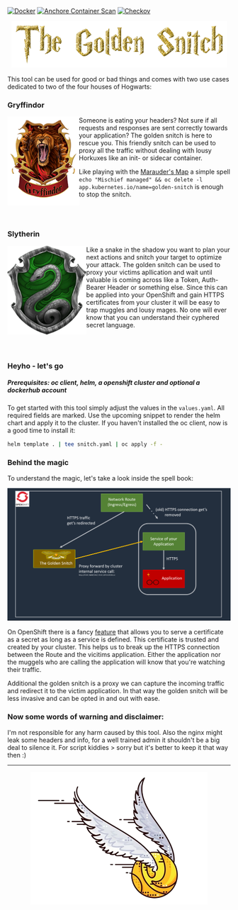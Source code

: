 [![Docker](https://github.com/BenjiTrapp/golden-snitch/actions/workflows/docker-publish.yml/badge.svg)](https://github.com/BenjiTrapp/golden-snitch/actions/workflows/docker-publish.yml)
[![Anchore Container Scan](https://github.com/BenjiTrapp/golden-snitch/actions/workflows/blank.yml/badge.svg)](https://github.com/BenjiTrapp/golden-snitch/actions/workflows/blank.yml)
[![Checkov](https://github.com/BenjiTrapp/golden-snitch/actions/workflows/checkov.yaml/badge.svg)](https://github.com/BenjiTrapp/golden-snitch/actions/workflows/checkov.yaml)

<p align="center">
<img src="static/golden-snitch-tag.png">
</p>

This tool can be used for good or bad things and comes with two use cases dedicated to two of the four houses of Hogwarts:

### Gryffindor
<img height="200" align="left" src="static/gryffindor-logo.png" >
Someone is eating your headers? Not sure if all requests and responses are sent correctly towards your application? The golden snitch is here to rescue you. This friendly snitch can be used to proxy all the traffic without dealing with lousy Horkuxes like  an init- or sidecar container.

Like playing with the [Marauder's Map](https://harrypotter.fandom.com/wiki/Marauder%27s_Map) a simple spell `echo "Mischief managed" && oc delete -l app.kubernetes.io/name=golden-snitch` is enough to stop the snitch.

<br>
<br>

### Slytherin

<img height="200" align="left" src="static/slytherin-logo.png" >
Like a snake in the shadow you want to plan your next actions and snitch your target to optimize your attack. The golden snitch can be used to proxy your victims apllication and wait until valuable is coming across like a Token, Auth-Bearer Header or something else. Since this can be applied into your OpenShift and gain HTTPS certificates from your cluster it will be easy to trap muggles and lousy mages. No one will ever know that you can understand their cyphered secret language.

<br>
<br>
<br>
<br>

<p align="left">

### Heyho - let's go

##### Prerequisites: oc client, helm, a openshift cluster and optional a dockerhub account

To get started with this tool simply adjust the values in the `values.yaml`. All required fields are marked. Use the upcoming snippet to render the helm chart and apply it to the cluster. If you haven't installed the oc client, now is a good time to install it:

```bash
helm template . | tee snitch.yaml | oc apply -f -
```

### Behind the magic

To understand the magic, let's take a look inside the spell book:

<p align="center">
<img src="static/architecture.png">
</p>

On OpenShift there is a fancy [feature](https://docs.openshift.com/container-platform/4.9/security/certificates/service-serving-certificate.html) that allows you to serve a certificate as a secret as long as a service is defined. This certificate is trusted and created by your cluster. This helps us to break up the HTTPS connection between the Route and the vicitims application. Either the application nor the muggels who are calling the application will know that you're watching their traffic.

Additional the golden snitch is a proxy we can capture the incoming traffic and redirect it to the victim application. In that way the golden snitch will be less invasive and can be opted in and out with ease.

### Now some words of warning and disclaimer: 
I'm not responsible for any harm caused by this tool. Also the nginx might leak some headers and info, for a well trained admin it shouldn't be a big deal to silence it. For script kiddies > sorry but it's better to keep it that way then :) 
</p>

---

<p align="center">
<img src="static/snitch-logo1.png">
</p>
